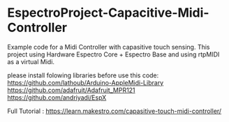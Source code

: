# EspectroProject-Capacitive-Midi-Controller

Example code for a Midi Controller with capasitive touch sensing.
This project using Hardware Espectro Core + Espectro Base and using rtpMIDI as a virtual Midi.


please install folowing libraries before use this code:
https://github.com/lathoub/Arduino-AppleMidi-Library
https://github.com/adafruit/Adafruit_MPR121
https://github.com/andriyadi/EspX


Full Tutorial :
https://learn.makestro.com/capasitive-touch-midi-controller/


